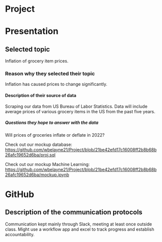 # Project


# Presentation 

##  Selected topic 
Inflation of grocery item prices.

### Reason why they selected their topic 
Inflation has caused prices to change significantly. 

#### Description of their source of data 
Scraping our data from US Bureau of Labor Statistics. Data will include average prices of various grocery items in the US from the past five years.  

##### Questions they hope to answer with the data
Will prices of groceries inflate or deflate in 2022? 

Check out our mockup database: https://github.com/wbelayne21/Project/blob/21be42efd17c16008ff2b8b68b26afc19652d6ba/proj.sql

Check out our mockup Machine Learning: https://github.com/wbelayne21/Project/blob/21be42efd17c16008ff2b8b68b26afc19652d6ba/mockup.ipynb

# GitHub 
## Description of the communication protocols 
Communication kept mainly through Slack, meeting at least once outside class. Might use a workflow app and excel to track progress and establish accountability. 

